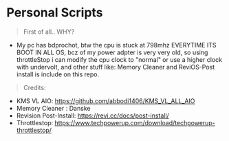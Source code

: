 # Personal Scripts

> First of all.. WHY? 

- My pc has bdprochot, btw the cpu is stuck at 798mhz EVERYTIME ITS BOOT IN ALL OS, bcz of my power adpter is very very old, so using throttleStop i can modify the cpu clock to "normal" or use a higher clock with undervolt, and other stuff like: Memory Cleaner and ReviOS-Post install is include on this repo.

> Credits: 
- KMS VL AIO: https://github.com/abbodi1406/KMS_VL_ALL_AIO
- Memory Cleaner : Danske 
- Revision Post-Install: https://revi.cc/docs/post-install/
- Throttlestop: https://www.techpowerup.com/download/techpowerup-throttlestop/
